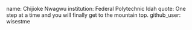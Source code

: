 name: Chijioke Nwagwu
institution: Federal Polytechnic Idah
quote: One step at a time and you will finally get to the mountain top.
github_user: wisestme